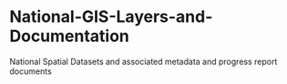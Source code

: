 # National-GIS-Layers-and-Documentation
National Spatial Datasets and associated metadata and progress report documents
